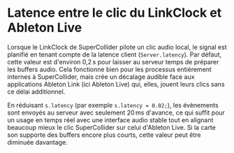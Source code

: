 # Latence entre le clic du LinkClock et Ableton Live

Lorsque le LinkClock de SuperCollider pilote un clic audio local, le signal est
planifié en tenant compte de la latence client (`Server.latency`). Par défaut,
cette valeur est d'environ 0,2 s pour laisser au serveur temps de préparer les
buffers audio. Cela fonctionne bien pour les processus entièrement internes à
SuperCollider, mais crée un décalage audible face aux applications Ableton Link
(ici Ableton Live) qui, elles, jouent leurs clics sans ce délai additionnel.

En réduisant `s.latency` (par exemple `s.latency = 0.02;`), les évènements
sont envoyés au serveur avec seulement 20 ms d'avance, ce qui suffit pour un
usage en temps réel avec une interface audio stable tout en alignant beaucoup
mieux le clic SuperCollider sur celui d'Ableton Live. Si la carte son supporte
des buffers encore plus courts, cette valeur peut être diminuée davantage.
